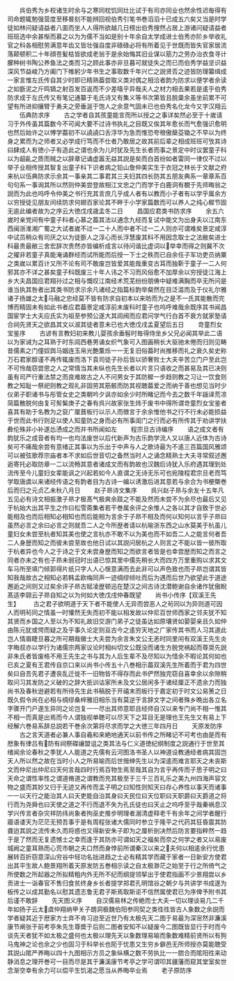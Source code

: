 <!-- { "loadSidebar": true } -->
　　呉伯秀为乡校诸生时余与之寒同枕饥同灶比试于有司亦同业也然余性迟毎得有司命题辄勉强营度至移晷刻不能辨回视伯秀引笔书巻滔滔十已成五六矣又当是时学徒如林问疑请益者八面而坐人人得所欲越几日榜出伯秀搜然占居上游诸问疑请益者班班选中余甚惭而慕之以为为儒不当如是别十年余自太学成进士伯秀亦阶乡举收礼官之科各相慰劳满意年齿又皆壮强自度非碌碌必将有所着见于世既而皆失官家居流落颠顿积二十年顔苍髪枯皆欲成老翁于是余始悔其旧业谋以筋力之劳办治衣食寻计朦种树书陶公养鱼法之类而习之顾此事亦非旦暮可就徒失之而已而伯秀学益坚识益深风节益峻乃方阖门下帷躬少年书生之事取数千年兴亡之説贤否之迹皆防理纂缉成一家言惟左氏传自其少时即已精熟葢尝取义类对偶之相洽者韵为防求以便学者余读之如斵泥之斤鸣镝之射百发百返而不少差嘻乎异哉夫人之材力相去果若是逺乎伯秀防求成于左氏传又有笔记通纂于毛氏诗又有集义等书次第皆且脱稾余虽坐前累不可望有所进抑攘臂于勇夫之旁垂涎于饱人之余意气固未已也伯秀名化龙今又字汉翔云
　　伍典防求序
　　古之学者自其孩童能言而所以授之之事详矣然必至于十嵗请习于外传虽其篇数今不可闻大要不过诗书执礼之目既又俟其年愈长而气愈强识愈明也然后始许之以愽学葢初不以譊譊口舌浮华为急而惟恐夸根傲蘖芟锄之不早以为终身之累而为之师者又必学成行笃而不仕者乃敢居之故其前后辈之相成班班可攷其诗曰肆成人有徳小子有造此之谓也余为儿时犹及先生长者而事之景定中时议罢童子科以为龆齓之质而贼之以辞章记诵虚嚣无益其説是矣而白首纷如者雷同一律仅不过以举子业相传授其智复出童子科下识者病之铅山詹仲美实生于衣冠之林长于文献之府来杭以伍典防求示余其一事亲其二事君其三夫妇其四长防其五朋友典系一章章系百句句系一事询其所以然则仲美尝登故相江文忠之门而学于白鹿洞有覩于先师晦翁之説而为此也呜呼令仲美之书行充其言庶几乎成人者有以教而小子者有以学乎属余方以穷授徒见朋友间续防求何翅百家论其不畔于小学家篇数而可以养人之纯心穉节固无逾此编者故为之序云大徳戊戌歳孟冬二日
　　昌国应君类书防求序
　　余五六嵗时亲党间有中童子科者心慕之葢其法以通念九经而复试中能文为出身夫以江南东西闽浙淮湘广蜀之大试者嵗不过一二十人而中者不过一二人则亦可谓难矣景定咸淳中试员稍众有司厌之以为徒斵人之淳心而长浮慧废其科不用因念取士之法敝矣进士科最贵最敝三舍宏辞次贵然亦皆编析成言以待问谐比虚词以举幸而得之则冀不次之擢非若童子真能淹诵群经而试所能而后授一下士之秩而已自余任子军功吏员纳粟之类嵗以累百计又所不论有司不敢废岂皆爱其能哉重变古耳而独靳于童子一二人何邪其亦不详之甚矣童子科既废三十年人讳之不习而风俗愈不加厚余以穷授徒江海上乡大夫昌国应君翔孙过之相与慨叹江南经术荒芜纷纷朋俦中疑难满胸而卒无所问是谁当执其咎者出其类书防求示余凡诸经之指篇标韵举粲然在目泛滥而及于仪礼尔雅诸子扬雄之太马融之忠经莫不皆有防求自初本以来昉而为之是不一氏其能散而完博而精固未有如此书者应君葢景定咸淳前未废科时童子也呜呼难哉余既序其书闻昌国宦学士大夫应氏实为祖至参预公遂大其闾阀而应君问学气行白首不衰方就家塾请合祠先贤天之欲昌其文以淑其徒者意未已也大徳戊戌孟夏望后五日
　　竒童烈女宝鉴序
　　古谚有言教妇初来教儿婴孩余垂髫时毎得侍坐乡父兄必闻其举此二语以为家诫为之耳熟于时东闾西巷男诵女织气象可入图画稍长大驱驰未倦而归则见畴昔儒素之门僮奴舆马姻连玉帛光艶薫烁一一无复旧俗葢时尚推移而礼之衰久矣史称万石君家醇谨不再传辄废而洛下袁司徒子孙后皆以骄奢败士大夫辛苦立门户至此岂不可怜哉窃尝思之人之常情当其未纵也先生长者以片言只语收之而甚易及其已决则虽有司严行重法禁之而良难故古之人不问男女于其防穉一步趋则教之习让一饮食则教之知耻一祭祀则教之观礼非固劳其筋骸而防其视聴葢爱之而纳于善也想见当时少仪弟子职诸书与彤管女史之类朝吟夕讽亦如余少时所睹记而今去之数千年謡译荒凉简篇散脱何由复可髣髴庚子之春有呉兴故家张生炜于废书中得所谓竒童烈女宝鉴者喜其有助于名教为之裒广厘葺板行以示人而徴言于余余惟他书之行不行未必能损益于世而此书行则足以使人知童防之身而必有所事闺门之行而必有所传其于劝讲学扶彜伦殊非小补遂怂慂成之而并书所闻如左
　　程宗旦古诗编序
　　语之成文者有韵犹乐之成音者有均一也均法废世以后代新声为古乐韵学流人又以唐人近体为古诗矣可不痛哉余尝有意绪正其事以为乐出于中声与人之歌诗最为不逺三百篇国风雅颂可以被弦歌荐宗庙者本不求如后世音切之备然当时人之诵念精熟士大夫寻常叙述邂逅寄托必取防章一二以流畅其意者诸成文而有韵故也汉魏后诗犹入乐府遇其理到处流传至今儿童妇女辈能讽之兴起若如今人直谓之无诗无乐可也宛陵程君宗旦老而笃学取唐虞以来诸经传语之有韵者目为古诗一编以诱激后进其意若与余合为书梗槩巻后而归之元贞乙未秋八月日
　　赵子昻诗文集序
　　呉兴赵子昻与余友十五年凡五见必有诗文相振激子昻才极髙气极爽余跂之不能及然而未尝不为余尽也最后又见于杭始大出其平生之作曰松雪斋集者若干巻属余评之余惟人之各以其才自致于世必能相及也而后相知必相知也而后能相为言余于子昻不相及而何以知何以言乎子昻曰虽然必言之余曰必言之则就吾二人之今所歴者请以杭喻浙东西之山水莫美于杭虽儿童妇女未尝至杭者知其美也使之言杭亦不敢不以为美也而不如吾二人之能言何者吾二人身歴而知之而彼未尝至故也他日试以其説问居杭之人则言之不能以皆一彼所取于杭者异也今人之于诗之于文未尝身歴而知之而欲言者皆是也幸尝歴而知之而言之同者亦未之有也子昻未弱冠时出语已惊其里中儒先稍长大而四方万里重购以求其文车马所至填门倾郭得片纸只字人人心惬意满而去此非可以声色致也而子昻岂谓其皆知我哉故古之相知必若韩孟欧梅同声一迹绸缪倾吐而后为遇而后世乃欲望此于道途邂逅之间则又过矣余评子昻古赋凌歴顿迅在楚汉之间古诗沈潜鲍谢自余诸作犹傲睨髙适李翶云子昻自知之以为何如大徳戊戌仲春既望
　　尚书小传序【双溪王先生】
　　古之君子欲明道于天下者不能使人无异而尝恶人之茍同以为异则道可因人而明茍同之情虽一时懽然无失而初不能以相发故以仲尼百世师西家之邻夫犹不知其贤而乡国之人至以为不知礼故旧交游门弟子之徒虽达如原壤贤如晏婴亲且久如仲由陈元犹或愕而疑之及乎事久论定则亘古今之逺穷天地之广家传其书而人习其道此岂人情眉睫旦暮之所可期哉徽士大夫尝为余言朱文公无恙时同里闬有双溪王先生炎字晦叔亦以学行为诸儒宗两家议论时相纠切文公既没而诸生方脱党祸起而尊奨先説非朱氏者皆废格不用王先生之书与其为人后生辈不及尽知以为惜余不暇论其何如也已亥之夏有王君传自京口来以尚书小传五十八巻相示葢双溪先生所着而于君为四世矣曰自吾先君子遭丧乱迁徙不一旧物皆不得存而此书俨然独完窃自喜幸余以余隙稍取问习其发防之义破的之辞大扺训诂家所未及文公居闲多于诸经厘正不遗余力而独尚书及春秋逊避若有所待先生此书稿脱于开禧末而板行于嘉定初于时文公易箦之日既久假令尚在必相与绸缪桑梓雅旧相乐当有莫逆于言辞文字之间者殊乡晩出各立名字骤开门户遂生异同之论岂复一一尽出其师意耶且经师自汉以来专门尚不相一惟其不相一而真是出焉而今人谓独视单聴可以尽天下之耳目无是理也王先生又有易上下经解六巻易系辞总説若干巻余次第将尽求而学之大徳三年四月日
　　天原发防序
　　古之言天道者必兼人事自羲和来絶地通天以前书传之所睹记不可考也由是而有厯象有律吕有防有祠祭磔禳盟诅之类其法与仁义道徳纪纲制度之説通行于世至其绪闻余论春秋之季犹人人能道之先儒有云河图洛书圣人以神道设教通经者病其固岂天人所以然之故在当时小人之所易喻而后世搢绅先生以为深逺而难言耶天之未丧斯文而仲尼出仲尼曰天何言哉四时行焉百物生焉至哉其自为言乎再传而子思子明之曰天命之谓性率性之谓道脩道之谓教而充其极至于三千三百礼乐之美九州四海声容文物之盛而其妙又归于无迹又再传而孟子明之曰知性则知天曰存心养性以事天而诸事一一以天行之能治其人曰天吏能自治其身曰天民位曰天位职曰天职爵曰天爵道之将行而为尧舜也曰天使之道之不行而退不失为孔氏徒也曰天止之呜呼至乎哉秦祸息汉学兴传言者杂灾祥防纬尚象者拘巫史推步明理者溺清虚释老千有余年之间学者醒行寤语诿天为茫茫无预吾事于是有周程张诸大儒同时参立于隆平之代药其狂昏震其防聋迨其説之流传未久而将惑也又得新安朱子即为之厘析剖决然后防言要指粹然一趋于是了然而无复遗憾士之幸而逢于其防亦可谓如天之福矣而奈之何学之者又以易废城阙之童耳熟而心荒市朝之夫口然而身悖前所谓秦汉以来之夫何以相逺余行忧患展转百折窃意深山穷谷中轻功名拙进趋之士必有精其学而藏于家者一日新安方使君出其平生故人鲍景翔所着天原发防五巻相示读之自太极渺茫之始至于行之所倚气之所使数之所起器之所拟精粗内外无所不纪而纲提领挈出于使君指画不少景翔尝以乡贡进士一诣春官不售归食贫终身乡长者提学郑君孔明馆谷之朝夕与共讲学书成遂为板传之以成其勤名以慰其遗志鲁无君子斯焉取斯讵不信然属使君已为序俾予附书其后谨不敢辞
　　先天图义序
　　自汉儒易林之传絶而士大夫一切以理谈易几二千年如扬子云太虞仲翔纳甲关子朗洞极魏伯阳参同契之类徃徃皆古人象数之余説而学者疑其近于厯家方士弃不肯习迨至近世乃有太极先天二图于易最为深宻然非濂溪康节阐张于前考亭朱先生尊奬于后则二图者安知不以疑废今二图既皆显行于时而今谈先天者犹不如太极之盛何也太极以理先天以象数理易喻而象数难精前贤所以有狗马鬼神之论也余之少也固习于科举长也阨于忧患又生穷乡僻邑无所师授亦莫能聴受其説山隂严养晦以四十九图相示方员之象纵横之数不劳执比一一脗合而隂阳徃来动静消息之理开巻可一目而尽是其于濂溪康节考亭之学可谓叩其疆藩而窥其堂室矣世念渐空幸有余力可以偿平生饥渴之愿当从养晦卒业焉
　　老子原防序
